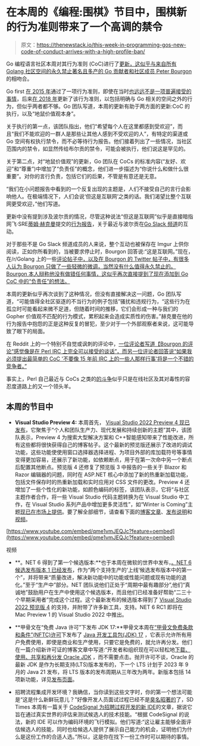 # 在本周的《编程:围棋》节目中，围棋新的行为准则带来了一个高调的禁令

> 原文：<https://thenewstack.io/this-week-in-programming-gos-new-code-of-conduct-arrives-with-a-high-profile-ban/>

Go 编程语言社区本周对其行为准则 (CoC)进行了[更新，这似乎与来自所有 Golang 社区空间的](https://go.dev/blog/conduct-2021)[永久禁止](https://twitter.com/peterbourgon/status/1438597459383623684)[著名且多产的 Go 贡献者和社区成员 Peter Bourgon](https://peter.bourgon.org/) 的相吻合。

Go first [在 2015 年](https://github.com/golang/proposal/blob/master/design/13073-code-of-conduct.md)通过了一项行为准则，即使在当时[也远远不是一项普遍接受的事情](https://groups.google.com/g/golang-nuts/c/sy-YcVPADjg/m/bcO6LAr29EIJ)，后来[在 2018 年](https://go.dev/blog/conduct-2018)更新了该行为准则，以包括明确与 Go 相关的空间之外的行为，但似乎两者都不够。Go 团队写道，本周的更新有助于两方面的更新:CoC 的执行，以及“地鼠价值观本身”。

关于执行的第一点，该团队指出，他们“希望每个人在这里都感到受欢迎”，而且“我们不能欢迎的一群人是那些让其他人感到不受欢迎的人”，有特定的渠道或 Go 空间有权执行禁令，而不必等待行为报告。他们接着列出了一些情况，当社区范围内的禁令，如显然传给布尔贡的禁令，可能会被执行，他们说这是罕见的。

关于第二点，对“地鼠价值观”的更新，Go 团队在 CoCs 的标准内容(“友好、欢迎”和“尊重”)中增加了“负责任”的概念，他们进一步描述为“你说什么和做什么很重要”。对你的言行负责，包括它们的后果，不管是有意还是无意。

“我们在小问题报告中看到的一个反复出现的主题是，人们不接受自己的言行会影响他人。在极端情况下，人们会说‘但这是互联网’之类的话。我们渴望比整个互联网更受欢迎，”他们写道。

更新中没有提到涉及波尔贡的情况，尽管这种说法“但这是互联网”似乎是直接暗指网飞·SRE[蒂姆·赫克曼](https://twitter.com/theckman/)提交的[行为报告](https://docs.google.com/document/d/1exmMfbgVCz3dRXOOlfUCYeiXCuyNaMUnDogDv88HV4g/edit)，关于最近与波尔贡在[Go Slack 频道](https://app.slack.com/client/T029RQSE6/C029RQSEE)的互动。

对于那些不是 Go Slack 频道成员的人来说，整个互动也被保存在 Imgur 上供你阅读，正如你所看到的，当被要求停止时，Bourgon 回答说:“这是互联网。”现在，在/r/Golang 上的一些[评论帖子中，以及在 Bourgon 的 Twitter 帖子中，有很多人认为 Bourgon 只做了一些轻微的微调，当然没有什么值得永久禁止的。Bourgon 本人辩称他没有做错任何事情，这似乎再次直接提到了现在添加到 Go CoC 中的“负责任”的想法。](https://www.reddit.com/r/golang/comments/ppluux/peter_bourgon_banned_from_all_go_community_spaces/)

本周的更新似乎再次谈到了这种情况，但没有直接解决这一问题，Go 团队写道，“可能值得全社区驱逐的不当行为的例子包括”骚扰和违规行为，“这些行为在孤立时可能看起来微不足道，但随着时间的推移，它们会形成一种与我们的 Gopher 价值观不匹配的行为模式，累积起来会造成实质性的伤害。”赫克曼在他的行为报告中抱怨的正是这种反复的冒犯，至少对于一个外部观察者来说，这可能导致了眼下的局面。

在 Reddit 上的一个特别不自觉或讽刺的评论中，[一位评论者写道【Bourgon 的评论“感觉像是在 Perl IRC 上完全可以接受的谈话”，而另一位评论者回答说“如果我必须提出最简单的 CoC '不要像 15 年前 IRC 上的一些人那样行事'将是一个不错的竞争者。”](https://www.reddit.com/r/golang/comments/ppluux/peter_bourgon_banned_from_all_go_community_spaces/hd5n48b/)

事实上，Perl 自己最近与 CoCs 之类的[的斗争](https://www.theregister.com/2021/08/13/perl_resignations/)似乎只是在线社区及其对毒性的容忍度道路上的又一个领头羊。

## 本周的节目中

*   **Visual Studio Preview 4:** 本周首先， [Visual Studio 2022 Preview 4 现已发布](https://devblogs.microsoft.com/visualstudio/visual-studio-2022-preview-4-is-now-available/)，它聚焦于“个人和团队生产力、现代发展和持续创新的主题”其中，该团队表示，Preview 4 为搜索大型解决方案和 C++智能感知带来了性能改进，所有这些都将很快获得自己的博客帖子。这个最新的预览版还展示了改进的调试功能，这些功能使使用窗口选择器选择进程、为项目外部的库加载符号等事情变得更加容易，还展示了新功能，如依赖断点，用于在第一次命中另一个断点后配置其他断点。预览版 4 还修复了预览版 3 中报告的一些关于 Blazor 和 Razor 编辑器的问题，同时在 ASP.NET 核心中添加了新的热重新加载功能，包括文件保存时的热重新加载和实时应用对 CSS 文件的更改。Preview 4 还增加了一些个性化的新功能，如颜色编码的标签，该团队表示，它将“与社区主题作者合作，将一些 Visual Studio 代码主题转换为在 Visual Studio 中工作，在 Visual Studio 系列产品中增加更多灵活性”，如“Winter is Coming”主题[现已在市场上提供](https://marketplace.visualstudio.com/items?itemName=MadsKristensen.WinterIsComing)。要了解全部细节，请查看下面的[博客文章](https://devblogs.microsoft.com/visualstudio/visual-studio-2022-preview-4-is-now-available/)、[发布说明](https://docs.microsoft.com/en-us/visualstudio/releases/2022/release-notes-preview)和[视频](https://www.youtube.com/watch?v=qme1vmJEQJc)。

[https://www.youtube.com/embed/qme1vmJEQJc?feature=oembed](https://www.youtube.com/embed/qme1vmJEQJc?feature=oembed)

视频

*   **。NET 6 得到了第一个候选版本:**也于本周在微软的世界中发布，[。NET 6 候选发布版本 1 已经发布](https://devblogs.microsoft.com/dotnet/announcing-net-6-rc1/)，作为“两个支持生产的‘上线’候选发布版本中的第一个”，并将带来“质量改进，解决新功能中的功能或性能问题或现有功能的退化。”至于“生产中”部分。NET 团队说他们正处于“周期中最有趣部分”,他们“真诚地”鼓励用户在生产中使用这个候选版本，而且他们已经准备好帮助“二三十个早期采用者”完成这个过程。这个最新发布的候选版本得到了 [Visual Studio 2022 预览版 4](https://visualstudio.microsoft.com/vs/preview/vs2022/) 的支持，并附带了许多新工具，支持。NET 6 RC1 即将在 Mac Preview 1 的 Visual Studio 2022 中推出。
*   **甲骨文在“免费 Java 许可”下发布 JDK 17:**甲骨文本周在[“甲骨文免费条款和条件”(NFTC)许可](https://www.oracle.com/downloads/licenses/no-fee-license.html)下发布了 [Java 开发工具包(JDK) 17](https://openjdk.java.net/projects/jdk/17/) ，它表示允许所有用户免费使用，即使是商业和生产使用，只要它是免费的，就允许再分发。他们在一篇介绍新许可证的博客文章中写道:“开发者和组织现在可以轻松地[下载、使用、共享和再分发 Oracle JDK](https://www.oracle.com/java/technologies/jdk-script-friendly-urls/) ，而不需要点击。抛开许可不谈，Oracle 的最新 JDK 是作为长期支持(LTS)版本发布的，下一个 LTS 计划于 2023 年 9 月的 Java 21 发布，将 LTS 版本的发布周期从三年改为两年。新版本包括 14 项新功能，详见[发布页面](https://openjdk.java.net/projects/jdk/17/)。

*   招聘流程集成开发环境？我确信，当你读到这些文字时，你的第一个想法可能是“这是什么新鲜玩意儿？”好像开发人员面试过程已经不是[臭名昭著的](https://new.pythonforengineers.com/blog/the-programming-interview-from-hell/)了，SD Times 本周有一篇关于 [CodeSignal 为招聘过程开发的新 IDE](https://sdtimes.com/softwaredev/codesignal-announces-new-ide-for-the-hiring-process/)的文章，据说它旨在通过真实世界的评估来测试候选人的技术技能。“根据 CodeSignal 的说法，新的 IDE 可以作为编码环境的飞行模拟。他们写道:“这让雇主能够全面评估候选人的技能，同时也给候选人提供了展示自己能力的机会，证明他们为什么是这份工作的合适人选。”所以，这是你在找下一份工作时可以期待的事情。

<svg xmlns:xlink="http://www.w3.org/1999/xlink" viewBox="0 0 68 31" version="1.1"><title>Group</title> <desc>Created with Sketch.</desc></svg>